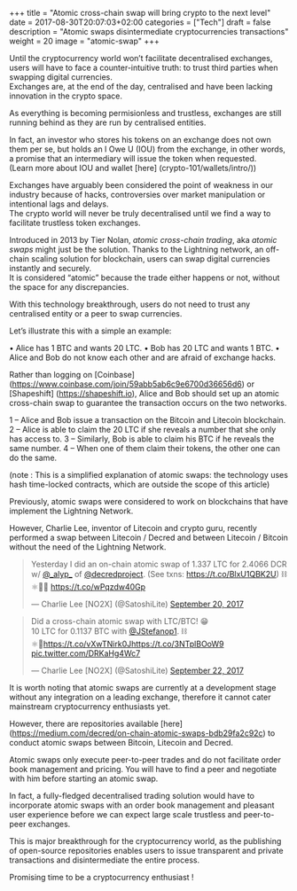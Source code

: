 +++
title = "Atomic cross-chain swap will bring crypto to the next level"
date = 2017-08-30T20:07:03+02:00
categories = ["Tech"]
draft = false
description = "Atomic swaps disintermediate cryptocurrencies transactions"
weight = 20
image = "atomic-swap"
+++


Until the cryptocurrency world won’t facilitate decentralised exchanges, users will have to face a counter-intuitive truth: to trust third parties when swapping digital currencies.  
Exchanges are, at the end of the day, centralised and have been lacking innovation in the crypto space.   

As everything is becoming permisionless and trustless, exchanges are still running behind as they are run by centralised entities.   

In fact, an investor who stores his tokens on an exchange does not own them per se, but holds an I Owe U (IOU) from the exchange, in other words, a promise that an intermediary will issue the token when requested.  
(Learn more about IOU and wallet [here] (crypto-101/wallets/intro/))  

Exchanges have arguably been considered the point of weakness in our industry because of hacks, controversies over market manipulation or intentional lags and delays.  
The crypto world will never be truly decentralised until we find a way to facilitate trustless token exchanges.  

Introduced in 2013 by Tier Nolan, _atomic cross-chain trading_, aka _atomic swaps_ might just be the solution. Thanks to the Lightning network, an off-chain scaling solution for blockchain, users can swap digital currencies instantly and securely.  
It is considered “atomic” because the trade either happens or not, without the space for any discrepancies. 

With this technology breakthrough, users do not need to trust any centralised entity or a peer to swap currencies.  


Let’s illustrate this with a simple an example:

•	Alice has 1 BTC and wants 20 LTC.
•	Bob has 20 LTC and wants 1 BTC.
•	Alice and Bob do not know each other and are afraid of exchange hacks.

Rather than logging on [Coinbase] (https://www.coinbase.com/join/59abb5ab6c9e6700d36656d6) or [Shapeshift] (https://shapeshift.io), Alice and Bob should set up an atomic cross-chain swap to guarantee the transaction occurs on the two networks.

1 – Alice and Bob issue a transaction on the Bitcoin and Litecoin blockchain.
2 – Alice is able to claim the 20 LTC if she reveals a number that she only has access to.
3 – Similarly, Bob is able to claim his BTC if he reveals the same number.
4 – When one of them claim their tokens, the other one can do the same.

(note : This is a simplified explanation of atomic swaps: the technology uses hash time-locked contracts, which are outside the scope of this article)  

Previously, atomic swaps were considered to work on blockchains that have implement the Lightning Network.  

However, Charlie Lee, inventor of Litecoin and crypto guru, recently performed a swap between Litecoin / Decred and between Litecoin / Bitcoin without the need of the Lightning Network.  

<blockquote class="twitter-tweet" data-lang="en"><p lang="en" dir="ltr">Yesterday I did an on-chain atomic swap of 1.337 LTC for 2.4066 DCR w/ <a href="https://twitter.com/_alyp_?ref_src=twsrc%5Etfw">@_alyp_</a> of <a href="https://twitter.com/decredproject?ref_src=twsrc%5Etfw">@decredproject</a>. (See txns: <a href="https://t.co/BlxU1QBK2U">https://t.co/BlxU1QBK2U</a>) ⛓️⚛️💱🚀 <a href="https://t.co/wPqzdw40Gp">https://t.co/wPqzdw40Gp</a></p>&mdash; Charlie Lee [NO2X] (@SatoshiLite) <a href="https://twitter.com/SatoshiLite/status/910534107058233344?ref_src=twsrc%5Etfw">September 20, 2017</a></blockquote>
<script async src="//platform.twitter.com/widgets.js" charset="utf-8"></script>


<blockquote class="twitter-tweet" data-lang="en"><p lang="en" dir="ltr">Did a cross-chain atomic swap with LTC/BTC! 😁<br>10 LTC for 0.1137 BTC with <a href="https://twitter.com/JStefanop1?ref_src=twsrc%5Etfw">@JStefanop1</a>. ⛓️⚛️💱<a href="https://t.co/vXwTNirk0J">https://t.co/vXwTNirk0J</a><a href="https://t.co/3NTplBOoW9">https://t.co/3NTplBOoW9</a> <a href="https://t.co/DRKaHg4Wc7">pic.twitter.com/DRKaHg4Wc7</a></p>&mdash; Charlie Lee [NO2X] (@SatoshiLite) <a href="https://twitter.com/SatoshiLite/status/911328252928643072?ref_src=twsrc%5Etfw">September 22, 2017</a></blockquote>
<script async src="//platform.twitter.com/widgets.js" charset="utf-8"></script>


It is worth noting that atomic swaps are currently at a development stage without any integration on a leading exchange, therefore it cannot cater mainstream cryptocurrency enthusiasts yet.  

However, there are repositories available [here] (https://medium.com/decred/on-chain-atomic-swaps-bdb29fa2c92c) to conduct atomic swaps between Bitcoin, Litecoin and Decred.  

Atomic swaps only execute peer-to-peer trades and do not facilitate order book management and pricing. You will have to find a peer and negotiate with him before starting an atomic swap.  

In fact, a fully-fledged decentralised trading solution would have to incorporate atomic swaps with an order book management and pleasant user experience before we can expect large scale trustless and peer-to-peer exchanges.  

This is major breakthrough for the cryptocurrency world, as the publishing of open-source repositories enables users to issue transparent and private transactions and disintermediate the entire process.  

Promising time to be a cryptocurrency enthusiast !



